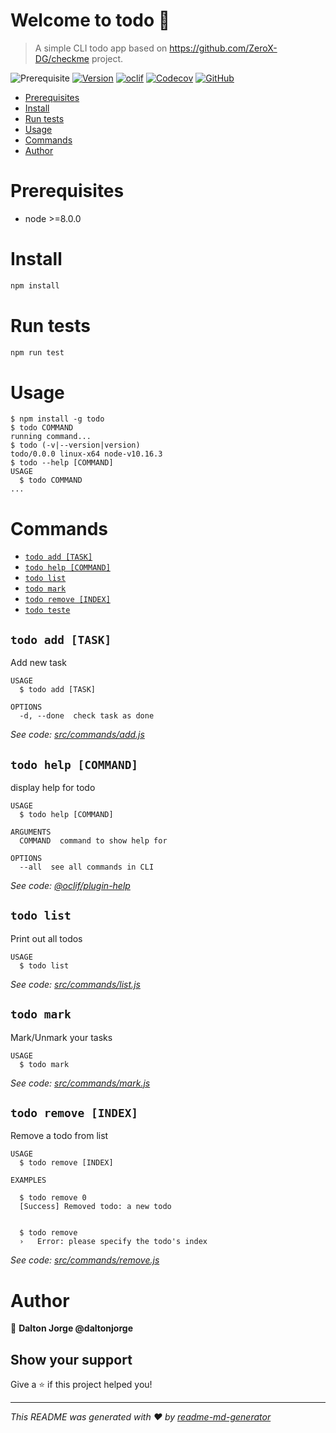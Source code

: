 # Welcome to todo 👋

> A simple  CLI todo app based on https://github.com/ZeroX-DG/checkme project.

![Prerequisite](https://img.shields.io/badge/node-%3E%3D8.0.0-blue.svg)
[![Version](https://img.shields.io/npm/v/todo.svg)](https://npmjs.org/package/todo)
[![oclif](https://img.shields.io/badge/cli-oclif-brightgreen.svg)](https://oclif.io)
[![Codecov](https://codecov.io/gh/daltonjorge/todo/branch/master/graph/badge.svg)](https://codecov.io/gh/daltonjorge/todo)
[![GitHub](https://img.shields.io/github/license/daltonjorge/todo)](https://github.com/daltonjorge/todo/blob/master/LICENSE)

<!-- toc -->
* [Prerequisites](#prerequisites)
* [Install](#install)
* [Run tests](#usage)
* [Usage](#usage)
* [Commands](#commands)
* [Author](#author)
<!-- tocstop -->

# Prerequisites
<!-- prerequisites -->
- node >=8.0.0
<!-- prerequisitesstop -->

# Install
<!-- install -->
```sh
npm install
```
<!-- installstop -->

# Run tests
<!-- run_tests -->
```sh
npm run test
```
<!-- run_tests -->

# Usage
<!-- usage -->
```sh-session
$ npm install -g todo
$ todo COMMAND
running command...
$ todo (-v|--version|version)
todo/0.0.0 linux-x64 node-v10.16.3
$ todo --help [COMMAND]
USAGE
  $ todo COMMAND
...
```
<!-- usagestop -->

# Commands
<!-- commands -->
* [`todo add [TASK]`](#todo-add-task)
* [`todo help [COMMAND]`](#todo-help-command)
* [`todo list`](#todo-list)
* [`todo mark`](#todo-mark)
* [`todo remove [INDEX]`](#todo-remove-index)
* [`todo teste`](#todo-teste)

## `todo add [TASK]`

Add new task

```
USAGE
  $ todo add [TASK]

OPTIONS
  -d, --done  check task as done
```

_See code: [src/commands/add.js](https://github.com/daltonjorge/todo/blob/v0.0.0/src/commands/add.js)_

## `todo help [COMMAND]`

display help for todo

```
USAGE
  $ todo help [COMMAND]

ARGUMENTS
  COMMAND  command to show help for

OPTIONS
  --all  see all commands in CLI
```

_See code: [@oclif/plugin-help](https://github.com/oclif/plugin-help/blob/v2.2.1/src/commands/help.ts)_

## `todo list`

Print out all todos

```
USAGE
  $ todo list
```

_See code: [src/commands/list.js](https://github.com/daltonjorge/todo/blob/v0.0.0/src/commands/list.js)_

## `todo mark`

Mark/Unmark your tasks

```
USAGE
  $ todo mark
```

_See code: [src/commands/mark.js](https://github.com/daltonjorge/todo/blob/v0.0.0/src/commands/mark.js)_

## `todo remove [INDEX]`

Remove a todo from list

```
USAGE
  $ todo remove [INDEX]

EXAMPLES

  $ todo remove 0
  [Success] Removed todo: a new todo


  $ todo remove
  ›   Error: please specify the todo's index
```

_See code: [src/commands/remove.js](https://github.com/daltonjorge/todo/blob/v0.0.0/src/commands/remove.js)_
<!-- commandsstop -->

# Author
<!-- author -->
👤 **Dalton Jorge @daltonjorge**
<!-- authorstop -->

## Show your support

Give a ⭐️ if this project helped you!


***
_This README was generated with ❤️ by [readme-md-generator](https://github.com/kefranabg/readme-md-generator)_